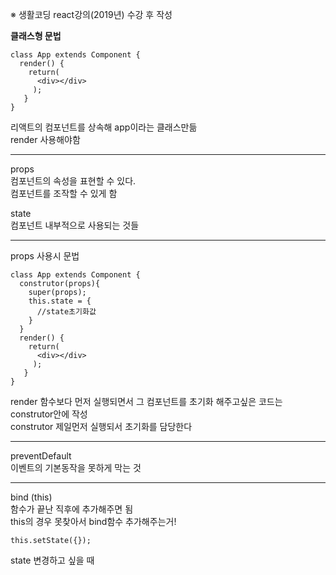 ※ 생활코딩 react강의(2019년) 수강 후 작성  <br/>

<b>클래스형 문법</b>
```
class App extends Component {
  render() {
    return(
      <div></div>
     );
   } 
} 
```
리액트의 컴포넌트를 상속해 app이라는 클래스만듦 <br/>
render 사용해야함 <br/>

---

props <br/>
컴포넌트의 속성을 표현할 수 있다. <br/>
컴포넌트를 조작할 수 있게 함 <br/>

state <br/>
컴포넌트 내부적으로 사용되는 것들 <br/>

---

props 사용시 문법 <br/>
```
class App extends Component {
  construtor(props){
    super(props);
    this.state = {
      //state초기화값
    }
  }  
  render() {
    return(
      <div></div>
     );
   } 
} 
```
render 함수보다 먼저 실행되면서 그 컴포넌트를 초기화 해주고싶은 코드는 construtor안에 작성<br/>
construtor 제일먼저 실행되서 초기화를 담당한다 <br/>

---
preventDefault <br/>
이벤트의 기본동작을 못하게 막는 것 <br/>

---

bind (this) <br/>
함수가 끝난 직후에 추가해주면 됨<br/>
this의 경우 못찾아서 bind함수 추가해주는거!<br/>
```
this.setState({});
```
state 변경하고 싶을 때
